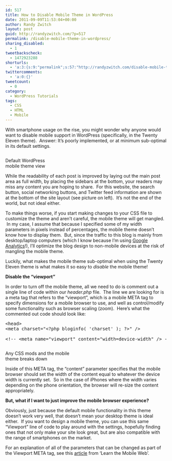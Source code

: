 ```yaml
---
id: 517
title: How to Disable Mobile Theme in WordPress
date: 2011-09-09T11:53:04+00:00
author: Randy Zwitch
layout: post
guid: http://randyzwitch.com/?p=517
permalink: /disable-mobile-theme-in-wordpress/
sharing_disabled:
  - 1
tweetbackscheck:
  - 1472923288
shorturls:
  - 'a:3:{s:9:"permalink";s:57:"http://randyzwitch.com/disable-mobile-theme-in-wordpress/";s:7:"tinyurl";s:26:"http://tinyurl.com/7xxltct";s:4:"isgd";s:19:"http://is.gd/dDwx5K";}'
twittercomments:
  - 'a:0:{}'
tweetcount:
  - 0
category:
  - WordPress Tutorials
tags:
  - CSS
  - HTML
  - Mobile
---
```

With smartphone usage on the rise, you might wonder why anyone would want to disable mobile support in WordPress (specifically, in the Twenty Eleven theme).  Answer: It&#8217;s poorly implemented, or at minimum sub-optimal in its default settings.

<!--more-->

<div id="attachment_524" style="width: 168px" class="wp-caption alignleft">
  <img class="size-full wp-image-524" title="wordpress-mobile" src="http://i0.wp.com/randyzwitch.com/wp-content/uploads/2011/09/wordpress-mobile.png?fit=158%2C632" alt="" srcset="http://i0.wp.com/randyzwitch.com/wp-content/uploads/2011/09/wordpress-mobile.png?w=158 158w, http://i0.wp.com/randyzwitch.com/wp-content/uploads/2011/09/wordpress-mobile.png?resize=75%2C300 75w" sizes="(max-width: 158px) 100vw, 158px" data-recalc-dims="1" />

  <p class="wp-caption-text">
    Default WordPress mobile theme view
  </p>
</div>

While the readability of each post is improved by laying out the main post area as full width, by placing the sidebars at the bottom, your readers may miss any content you are hoping to share.  For this website, the search button, social networking buttons, and Twitter feed information are shown at the bottom of the site layout (see picture on left).  It&#8217;s not the end of the world, but not ideal either.

To make things worse, if you start making changes to your CSS file to customize the theme and aren&#8217;t careful, the mobile theme will get mangled.  In my case, I assume that because I specified some of my width parameters in pixels instead of percentages, the mobile theme doesn&#8217;t know how to display them.  But, since the traffic to this blog is mainly from desktop/laptop computers (which I know because I&#8217;m using <a title="WordPress Stats or Google Analytics?  Yes!" href="http://randyzwitch.com/2011/07/wordpress-stats-or-google-analytics/" target="_blank">Google Analytics</a>!), I&#8217;ll optimize the blog design to non-mobile devices at the risk of mangling the mobile theme.

Luckily, what makes the mobile theme sub-optimal when using the Twenty Eleven theme is what makes it so easy to _disable_ the mobile theme!

**Disable the &#8220;viewport&#8221;**

In order to turn off the mobile theme, all we need to do is comment out a single line of code within our _header.php_ file.  The line we are looking for is a meta tag that refers to the &#8220;viewport&#8221;, which is a mobile META tag to specify dimensions for a mobile browser to use, and well as control/modify some functionality such as browser scaling (zoom).  Here&#8217;s what the commented out code should look like:

<pre>&lt;head&gt;
&lt;meta charset="&lt;?php bloginfo( 'charset' ); ?&gt;" /&gt;

&lt;!-- &lt;meta name="viewport" content="width=device-width" /&gt; --&gt;</pre>

<div id="attachment_527" style="width: 210px" class="wp-caption alignright">
  <img class="size-medium wp-image-527 " title="css-modifications-ruin-wordpress-mobile-theme" src="http://i2.wp.com/randyzwitch.com/wp-content/uploads/2011/09/css-modifications-ruin-wordpress-mobile-theme-200x300.png?fit=200%2C300" alt="" srcset="http://i1.wp.com/randyzwitch.com/wp-content/uploads/2011/09/css-modifications-ruin-wordpress-mobile-theme.png?resize=200%2C300 200w, http://i1.wp.com/randyzwitch.com/wp-content/uploads/2011/09/css-modifications-ruin-wordpress-mobile-theme.png?w=320 320w" sizes="(max-width: 200px) 100vw, 200px" data-recalc-dims="1" />

  <p class="wp-caption-text">
    Any CSS mods and the mobile theme breaks down
  </p>
</div>

Inside of this META tag, the &#8220;content&#8221; parameter specifies that the mobile browser should set the width of the content equal to whatever the device width is currently set.  So in the case of iPhones where the width varies depending on the phone orientation, the browser will re-size the content appropriately.

**But, what if I want to just improve the mobile browser experience?**

Obviously, just because the default mobile functionality in this theme doesn&#8217;t work very well, that doesn&#8217;t mean your desktop theme is ideal either.  If you want to design a mobile theme, you can use this same &#8220;Viewport&#8221; line of code to play around with the settings, hopefully finding ones that not only make your site look great, but are also compatible with the range of smartphones on the market.

For an explanation of all of the parameters that can be changed as part of the Viewport META tag, see this [article](http://learnthemobileweb.com/2009/07/mobile-meta-tags/ "Viewport META tag explanation") from &#8216;Learn the Mobile Web&#8217;.
